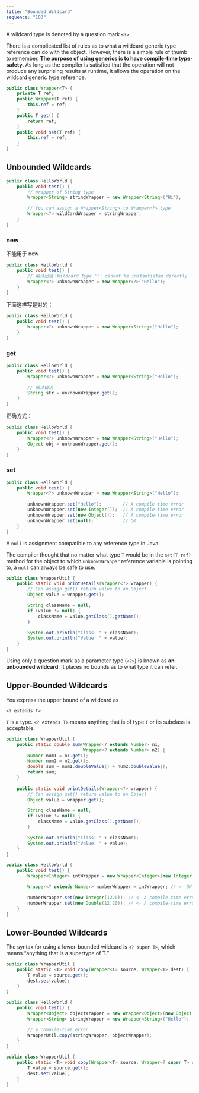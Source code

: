 ```yaml
---
title: "Bounded Wildcard"
sequence: "103"
---
```


A wildcard type is denoted by a question mark `<?>`.

There is a complicated list of rules as to what a wildcard generic type reference can do with the object.
However, there is a simple rule of thumb to remember.
**The purpose of using generics is to have compile-time type-safety.**
As long as the compiler is satisfied
that the operation will not produce any surprising results at runtime,
it allows the operation on the wildcard generic type reference.

```java
public class Wrapper<T> {
    private T ref;
    public Wrapper(T ref) {
        this.ref = ref;
    }
    public T get() {
        return ref;
    }
    public void set(T ref) {
        this.ref = ref;
    }
}
```

## Unbounded Wildcards

```java
public class HelloWorld {
    public void test() {
        // Wrapper of String type
        Wrapper<String> stringWrapper = new Wrapper<String>("Hi");

        // You can assign a Wrapper<String> to Wrapper<?> type
        Wrapper<?> wildCardWrapper = stringWrapper;
    }
}
```

### new

不能用于 new

```java
public class HelloWorld {
    public void test() {
        // 编译出错：Wildcard type '?' cannot be instantiated directly
        Wrapper<?> unknownWrapper = new Wrapper<?>("Hello");
    }
}
```

下面这样写是对的：

```java
public class HelloWorld {
    public void test() {
        Wrapper<?> unknownWrapper = new Wrapper<String>("Hello");
    }
}
```

### get

```java
public class HelloWorld {
    public void test() {
        Wrapper<?> unknownWrapper = new Wrapper<String>("Hello");

        // 编译错误
        String str = unknownWrapper.get();
    }
}
```

正确方式：

```java
public class HelloWorld {
    public void test() {
        Wrapper<?> unknownWrapper = new Wrapper<String>("Hello");
        Object obj = unknownWrapper.get();
    }
}
```

### set

```java
public class HelloWorld {
    public void test() {
        Wrapper<?> unknownWrapper = new Wrapper<String>("Hello");

        unknownWrapper.set("Hello");        // A compile-time error
        unknownWrapper.set(new Integer());  // A compile-time error
        unknownWrapper.set(new Object());   // A compile-time error
        unknownWrapper.set(null);           // OK
    }
}
```

A `null` is assignment compatible to any reference type in Java.

The compiler thought that no matter what type `T` would be in the `set(T ref)` method for the object
to which `unknownWrapper` reference variable is pointing to,
a `null` can always be safe to use.

```java
public class WrapperUtil {
    public static void printDetails(Wrapper<?> wrapper) {
        // Can assign get() return value to an Object
        Object value = wrapper.get();

        String className = null;
        if (value != null) {
            className = value.getClass().getName();
        }

        System.out.println("Class: " + className);
        System.out.println("Value: " + value);
    }
}
```

Using only a question mark as a parameter type (`<?>`) is known as **an unbounded wildcard**.
It places no bounds as to what type it can refer.

## Upper-Bounded Wildcards

You express the upper bound of a wildcard as

```text
<? extends T>
```

`T` is a type. `<? extends T>` means anything that is of type `T` or its subclass is acceptable.

```java
public class WrapperUtil {
    public static double sum(Wrapper<? extends Number> n1,
                             Wrapper<? extends Number> n2) {
        Number num1 = n1.get();
        Number num2 = n2.get();
        double sum = num1.doubleValue() + num2.doubleValue();
        return sum;
    }
    
    public static void printDetails(Wrapper<?> wrapper) {
        // Can assign get() return value to an Object
        Object value = wrapper.get();

        String className = null;
        if (value != null) {
            className = value.getClass().getName();
        }

        System.out.println("Class: " + className);
        System.out.println("Value: " + value);
    }
}
```

```java
public class HelloWorld {
    public void test() {
        Wrapper<Integer> intWrapper = new Wrapper<Integer>(new Integer(10));

        Wrapper<? extends Number> numberWrapper = intWrapper; // <- OK

        numberWrapper.set(new Integer(1220)); // <- A compile-time error
        numberWrapper.set(new Double(12.20)); // <- A compile-time error
    }
}
```

## Lower-Bounded Wildcards

The syntax for using a lower-bounded wildcard is `<? super T>`,
which means “anything that is a supertype of T.”

```java
public class WrapperUtil {
    public static <T> void copy(Wrapper<T> source, Wrapper<T> dest) {
        T value = source.get();
        dest.set(value);
    }
}
```

```java
public class HelloWorld {
    public void test() {
        Wrapper<Object> objectWrapper = new Wrapper<Object>(new Object());
        Wrapper<String> stringWrapper = new Wrapper<String>("Hello");

        // A compile-time error
        WrapperUtil.copy(stringWrapper, objectWrapper);
    }
}
```

```java
public class WrapperUtil {
    public static <T> void copy(Wrapper<T> source, Wrapper<? super T> dest){
        T value = source.get();
        dest.set(value);
    }
}
```

